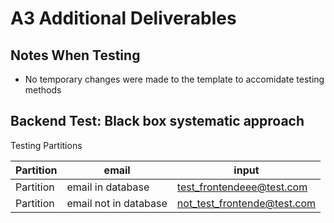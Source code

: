 # A3 Additional Deliverables

## Notes When Testing
- No temporary changes were made to the template to accomidate testing methods

## Backend Test: Black box systematic approach
Testing Partitions

| Partition | email                 | input                       |
|-----------|-----------------------|-----------------------------|
| Partition | email in database     | test_frontendeee@test.com   |
| Partition | email not in database | not_test_frontende@test.com |
